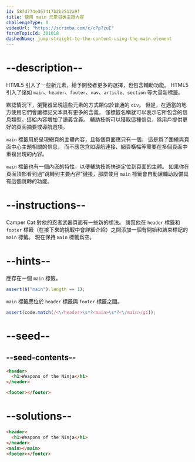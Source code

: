```yaml
---
id: 587d774e367417b2b2512a9f
title: 使用 main 元素包裹主題內容
challengeType: 0
videoUrl: "https://scrimba.com/c/cPp7zuE"
forumTopicId: 301018
dashedName: jump-straight-to-the-content-using-the-main-element
---
```


# --description--

HTML5 引入了一些新元素，給予開發者更多的選擇，也包含輔助功能。 HTML5 引入了諸如 `main`、`header`、`footer`、`nav`、`article`、`section` 等大量新標籤。

默認情況下，瀏覽器呈現這些元素的方式類似於普通的 `div`。 但是，在適當的地方使用它們會讓標記文本具有更多的含義。 僅標籤名稱就可以表示它所包含的信息類型，這給內容增加了語義含義。 輔助技術可以獲取這種信息，爲用戶提供更好的頁面摘要或導航選項。

`main` 標籤用於呈現網頁的主體內容，且每個頁面應只有一個。 這是爲了圍繞與頁面中心主題相關的信息， 而不應包含如導航連接、網頁橫幅等需要在多個頁面中重複出現的內容。

`main` 標籤也有一個內嵌的特性，以便輔助技術快速定位到頁面的主體。 如果你在頁面頂部看到過“跳轉到主要內容”鏈接，那麼使用 `main` 標籤會自動讓輔助設備具有這個跳轉的功能。

# --instructions--

Camper Cat 對他的忍者武器頁面有一些新的想法。 請幫他在 `header` 標籤和 `footer` 標籤（在接下來的挑戰中會詳細介紹）之間添加一個有開始和結束標記的 `main` 標籤。 現在保持 `main` 標籤爲空。

# --hints--

應存在一個 `main` 標籤。

```js
assert($("main").length == 1);
```

`main` 標籤應位於 `header` 標籤與 `footer` 標籤之間。

```js
assert(code.match(/<\/header>\s*?<main>\s*?<\/main>/gi));
```

# --seed--

## --seed-contents--

```html
<header>
  <h1>Weapons of the Ninja</h1>
</header>

<footer></footer>
```

# --solutions--

```html
<header>
  <h1>Weapons of the Ninja</h1>
</header>
<main></main>
<footer></footer>
```
